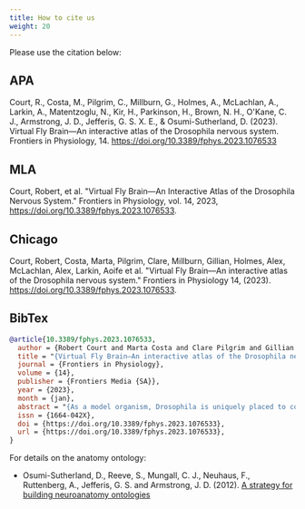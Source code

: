 ```yaml
---
title: How to cite us
weight: 20
---
```


Please use the citation below:

## APA
Court, R., Costa, M., Pilgrim, C., Millburn, G., Holmes, A., McLachlan, A., Larkin, A., Matentzoglu, N., Kir, H., Parkinson, H., Brown, N. H., O'Kane, C. J., Armstrong, J. D., Jefferis, G. S. X. E., & Osumi-Sutherland, D. (2023). Virtual Fly Brain—An interactive atlas of the Drosophila nervous system. Frontiers in Physiology, 14. https://doi.org/10.3389/fphys.2023.1076533

## MLA
Court, Robert, et al. "Virtual Fly Brain—An Interactive Atlas of the Drosophila Nervous System." Frontiers in Physiology, vol. 14, 2023, https://doi.org/10.3389/fphys.2023.1076533.

## Chicago
Court, Robert, Costa, Marta, Pilgrim, Clare, Millburn, Gillian, Holmes, Alex, McLachlan, Alex, Larkin, Aoife et al. "Virtual Fly Brain—An interactive atlas of the Drosophila nervous system." Frontiers in Physiology 14, (2023). https://doi.org/10.3389/fphys.2023.1076533.

## BibTex
```bib
@article{10.3389/fphys.2023.1076533,
  author = {Robert Court and Marta Costa and Clare Pilgrim and Gillian Millburn and Alex Holmes and Alex McLachlan and Aoife Larkin and Nicolas Matentzoglu and Huseyin Kir and Helen Parkinson and Nicolas H. Brown and Cahir J. O'Kane and J. Douglas Armstrong and Gregory S. X. E. Jefferis and David Osumi-Sutherland},
  title = "{Virtual Fly Brain—An interactive atlas of the Drosophila nervous system}",
  journal = {Frontiers in Physiology},
  volume = {14},
  publisher = {Frontiers Media {SA}},
  year = {2023},
  month = {jan},
  abstract = "{As a model organism, Drosophila is uniquely placed to contribute to our understanding of how brains control complex behavior. Not only does it have complex adaptive behaviors, but also a uniquely powerful genetic toolkit, increasingly complete dense connectomic maps of the central nervous system and a rapidly growing set of transcriptomic profiles of cell types. But this also poses a challenge: Given the massive amounts of available data, how are researchers to Find, Access, Integrate and Reuse (FAIR) relevant data in order to develop an integrated anatomical and molecular picture of circuits, inform hypothesis generation, and find reagents for experiments to test these hypotheses? The Virtual Fly Brain (virtualflybrain.org) web application & API provide a solution to this problem, using FAIR principles to integrate 3D images of neurons and brain regions, connectomics, transcriptomics and reagent expression data covering the whole CNS in both larva and adult. Users can search for neurons, neuroanatomy and reagents by name, location, or connectivity, via text search, clicking on 3D images, search-by-image, and queries by type (e.g., dopaminergic neuron) or properties (e.g., synaptic input in the antennal lobe). Returned results include cross-registered 3D images that can be explored in linked 2D and 3D browsers or downloaded under open licenses, and extensive descriptions of cell types and regions curated from the literature. These solutions are potentially extensible to cover similar atlasing and data integration challenges in vertebrates.}",
  issn = {1664-042X},
  doi = {https://doi.org/10.3389/fphys.2023.1076533},
  url = {https://doi.org/10.3389/fphys.2023.1076533},
}
```
For details on the anatomy ontology:

* Osumi-Sutherland, D., Reeve, S., Mungall, C. J., Neuhaus, F., Ruttenberg, A., Jefferis, G. S. and Armstrong, J. D. (2012). [A strategy for building neuroanatomy ontologies](http://dx.doi.org/doi:10.1093/bioinformatics/bts113)
